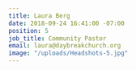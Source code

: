 ```yaml
---
title: Laura Berg
date: 2018-09-24 16:41:00 -07:00
position: 5
job_title: Community Pastor
email: laura@daybreakchurch.org
image: "/uploads/Headshots-5.jpg"
---
```


